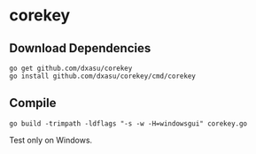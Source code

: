 # corekey

## Download Dependencies

```
go get github.com/dxasu/corekey
go install github.com/dxasu/corekey/cmd/corekey
```

## Compile

```
go build -trimpath -ldflags "-s -w -H=windowsgui" corekey.go
```

Test only on Windows.

